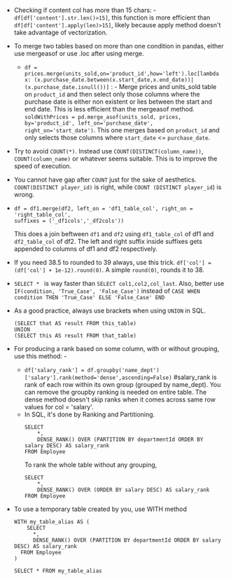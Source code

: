 - Checking if content col has more than 15 chars: - ```df[df['content'].str.len()>15]```, this function is more efficient than ```df[df['content'].apply(len)>15]```, likely because apply method doesn't take advantage of vectorization.

- To merge two tables based on more than one condition in pandas, either use mergeasof or use .loc after using merge.
  
  - ```df = prices.merge(units_sold,on='product_id',how='left').loc[lambda x: (x.purchase_date.between(x.start_date,x.end_date))|(x.purchase_date.isnull())]``` : - Merge prices and units_sold table on ```product_id``` and then select only those columns where the purchase date is either non existent or lies between the start and end date. This is less efficient than the mergeasof method. ```soldWithPrices = pd.merge_asof(units_sold, prices, by='product_id', left_on='purchase_date', right_on='start_date')```. This one merges based on ```product_id``` and only selects those columns where ```start_date``` <= ```purchase_date```. 

- Try to avoid ```COUNT(*)```. Instead use ```COUNT(DISTINCT(column_name))```, ```COUNT(column_name)``` or whatever seems suitable. This is to improve the speed of execution.

- You cannot have gap after ```COUNT``` just for the sake of aesthetics. ```COUNT(DISTINCT player_id)``` is right, while ```COUNT (DISTINCT player_id```) is wrong.

- ```
  df = df1.merge(df2, left_on = 'df1_table_col', right_on = 'right_table_col',
  suffixes = ('_df1cols','_df2cols'))
  ```
  This does a join beftween ```df1``` and ```df2``` using ```df1_table_col``` of df1 and ```df2_table_col``` of df2. The left and right suffix inside suffixes gets appended to columns of df1 and df2 respectively.
  
- If you need 38.5 to rounded to 39 always, use this trick. ```df['col'] = (df['col'] + 1e-12).round(0)```. A simple ```round(0)```, rounds it to 38.

- ```SELECT * ``` is way faster than ```SELECT col1,col2,col_last```. Also, better use ```IF(condition, 'True_Case', 'False_Case')``` instead of ```CASE WHEN condition THEN 'True_Case' ELSE 'False_Case' END```

- As a good practice, always use brackets when using ```UNION``` in SQL.
  
  ```
  (SELECT that AS result FROM this_table)
  UNION
  (SELECT this AS result FROM that_table)
  ```

- For producing a rank based on some column, with or without grouping, use this method: -
  - ```df['salary_rank'] = df.groupby('name_dept')['salary'].rank(method='dense',ascending=False)``` #salary_rank is rank of each row within its own group (grouped by name_dept). You can remove the groupby ranking is needed on entire table. The dense method doesn't skip ranks when it comes across same row values for col = 'salary'.
  - In SQL, it's done by Ranking and Partitioning.
    ```
    SELECT 
        *, 
        DENSE_RANK() OVER (PARTITION BY departmentId ORDER BY salary DESC) AS salary_rank
    FROM Employee
    ```
    To rank the whole table without any grouping,
    ```
    SELECT 
        *, 
        DENSE_RANK() OVER (ORDER BY salary DESC) AS salary_rank
    FROM Employee
    ```
- To use a temporary table created by you, use WITH method
  ```
  WITH my_table_alias AS (
      SELECT 
        *, 
        DENSE_RANK() OVER (PARTITION BY departmentId ORDER BY salary DESC) AS salary_rank
    FROM Employee
  )

  SELECT * FROM my_table_alias
  ```
